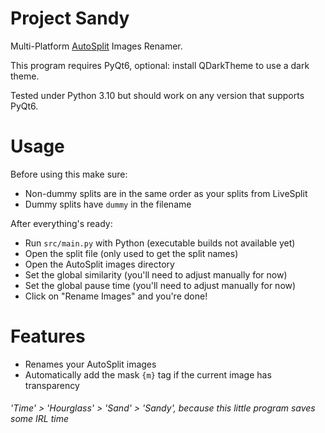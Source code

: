 # Project Sandy
Multi-Platform [AutoSplit](https://github.com/Toufool/Auto-Split) Images Renamer.

This program requires PyQt6, optional: install QDarkTheme to use a dark theme.

Tested under Python 3.10 but should work on any version that supports PyQt6.

# Usage
Before using this make sure:
- Non-dummy splits are in the same order as your splits from LiveSplit
- Dummy splits have ``dummy`` in the filename

After everything's ready:
- Run ``src/main.py`` with Python (executable builds not available yet)
- Open the split file (only used to get the split names)
- Open the AutoSplit images directory
- Set the global similarity (you'll need to adjust manually for now)
- Set the global pause time (you'll need to adjust manually for now)
- Click on "Rename Images" and you're done!

# Features
- Renames your AutoSplit images
- Automatically add the mask ``{m}`` tag if the current image has transparency

###### 'Time' > 'Hourglass' > 'Sand' > 'Sandy', because this little program saves some IRL time

